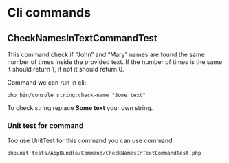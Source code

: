 # Cli commands

## CheckNamesInTextCommandTest
This command check if “John” and “Mary” names are found the same number of times inside the provided text. If the number of times is the same it should return 1, if not it should return 0.

Command we can run in cli:
```
php bin/console string:check-name "Some text"
```
To check string replace **Some text** your own string.

### Unit test for command
Too use UnitTest for this command you can use command:
```
phpunit tests/AppBundle/Command/CheckNamesInTextCommandTest.php
```
